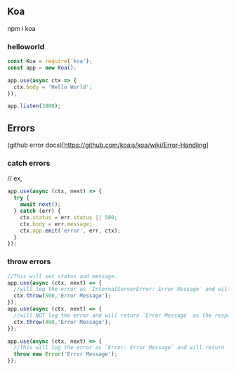 Koa
---


npm i koa

### helloworld

```javascript
const Koa = require('koa');
const app = new Koa();

app.use(async ctx => {
  ctx.body = 'Hello World';
});

app.listen(3000);
```



Errors
------

(github error docs)[https://github.com/koajs/koa/wiki/Error-Handling]

### catch errors

// ex,
```javascript
app.use(async (ctx, next) => {
  try {
    await next();
  } catch (err) {
    ctx.status = err.status || 500;
    ctx.body = err.message;
    ctx.app.emit('error', err, ctx);
  }
});
```


### throw errors

```javascript
//This will set status and message.
app.use(async (ctx, next) => {
  //will log the error as `InternalServerError: Error Message` and will return `Internal Server Error` as the response body
  ctx.throw(500,'Error Message');
});
app.use(async (ctx, next) => {
  //will NOT log the error and will return `Error Message` as the response body with status 400
  ctx.throw(400,'Error Message');
});

app.use(async (ctx, next) => {
  //This will log the error as `Error: Error Message` and will return `Internal Server Error` as the response body
  throw new Error('Error Message');
});
```








